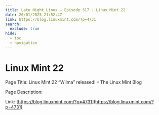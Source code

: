 ```yaml
---
title: Late Night Linux – Episode 317 - Linux Mint 22
date: 20/01/2025 21:52:47
link: https://blog.linuxmint.com/?p=4731
search:
  exclude: true
hide:
  - toc
  - navigation
---
```


# Linux Mint 22

Page Title: Linux Mint 22 “Wilma” released! – The Linux Mint Blog

Page Description:  

Link: [https://blog.linuxmint.com/?p=4731](https://blog.linuxmint.com/?p=4731)